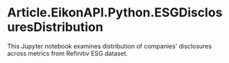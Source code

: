 # Article.EikonAPI.Python.ESGDisclosuresDistribution
This Jupyter notebook examines distribution of companies' disclosures across metrics from Refinitiv ESG dataset.
